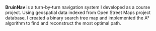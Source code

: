 <strong>BruinNav</strong> is a turn-by-turn navigation system I developed as a course project. Using geospatial data indexed from Open Street Maps project database, I created a binary search tree map and implemented the A* algorithm to find and reconstruct the most optimal path.
